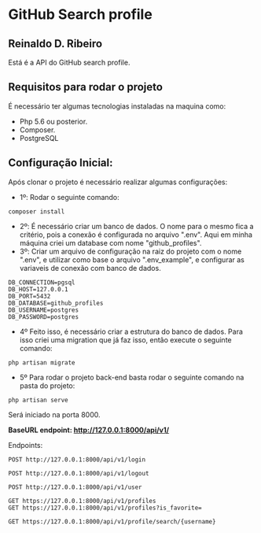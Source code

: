 # GitHub Search profile

## Reinaldo D. Ribeiro

Está é a API do GitHub search profile.
## Requisitos para rodar o projeto

É necessário ter algumas tecnologias instaladas na maquina como:
- Php 5.6 ou posterior.
- Composer.
- PostgreSQL

## Configuração Inicial:
Após clonar o projeto é necessário realizar algumas configurações:

- 1º: Rodar o seguinte comando:
```
composer install
````
- 2º: É necessário criar um banco de dados. O nome para o mesmo fica a critério, pois a conexão é configurada no arquivo ".env". Aqui em minha máquina criei um database com nome "github_profiles".
- 3º: Criar um arquivo de configuração na raiz do projeto com o nome ".env", e utilizar como base o arquivo ".env_example", e configurar as variaveis de conexão com banco de dados.
 
 ```
 DB_CONNECTION=pgsql
 DB_HOST=127.0.0.1
 DB_PORT=5432
 DB_DATABASE=github_profiles
 DB_USERNAME=postgres
 DB_PASSWORD=postgres
````

- 4º Feito isso, é necessário criar a estrutura do banco de dados. Para isso criei uma migration que já faz isso, então execute o seguinte comando:
```
php artisan migrate
````
- 5º Para rodar o projeto back-end basta rodar o seguinte comando na pasta do projeto:
```
php artisan serve
```` 
Será iniciado na porta 8000.

<b>BaseURL endpoint: http://127.0.0.1:8000/api/v1/ </b>

Endpoints:
````
POST http://127.0.0.1:8000/api/v1/login
````
````
POST http://127.0.0.1:8000/api/v1/logout
````
````
POST http://127.0.0.1:8000/api/v1/user
````
````
GET https://127.0.0.1:8000/api/v1/profiles
GET https://127.0.0.1:8000/api/v1/profiles?is_favorite=
````
````
GET https://127.0.0.1:8000/api/v1/profile/search/{username}
````


